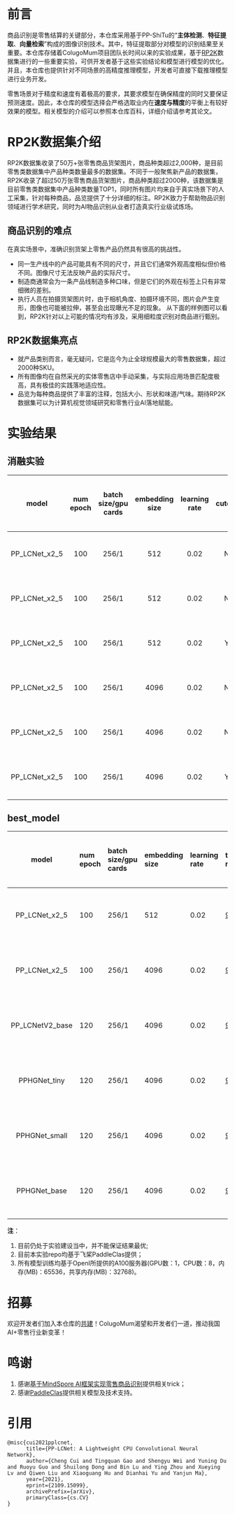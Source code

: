 # 前言
商品识别是零售结算的关键部分，本仓库采用基于PP-ShiTu的“**主体检测**、**特征提取**、**向量检索**”构成的图像识别技术。其中，特征提取部分对模型的识别结果至关重要。本仓库存储着ColugoMum项目团队长时间以来的实验成果，基于[RP2K](https://git.openi.org.cn/ColugoMum/Exprements-public/datasets)数据集进行的一些重要实验，可供开发者基于这些实验结论和模型进行模型的优化。并且，本仓库也提供针对不同场景的高精度推理模型，开发者可直接下载推理模型进行业务开发。

零售场景对于精度和速度有着极高的要求，其要求模型在确保精度的同时又要保证预测速度。因此，本仓库的模型选择会严格选取业内在**速度与精度**的平衡上有较好效果的模型。相关模型的介绍可以参照本仓库百科，详细介绍请参考其论文。

# RP2K数据集介绍
RP2K数据集收录了50万+张零售商品货架图片，商品种类超过2,000种，是目前零售类数据集中产品种类数量最多的数据集。不同于一般聚焦新产品的数据集，RP2K收录了超过50万张零售商品货架图片，商品种类超过2000种，该数据集是目前零售类数据集中产品种类数量TOP1，同时所有图片均来自于真实场景下的人工采集，针对每种商品，品览提供了十分详细的标注。RP2K致力于帮助物品识别领域进行学术研究，同时为AI物品识别从业者打造真实行业级试炼场。

## 商品识别的难点
在真实场景中，准确识别货架上零售产品仍然具有很高的挑战性。

- 同一生产线中的产品可能具有不同的尺寸，并且它们通常外观高度相似但价格不同。图像尺寸无法反映产品的实际尺寸。
- 制造商通常会为一条产品线制造多种口味，但是它们的外观在标签上只有非常细微的差别。
- 执行人员在拍摄货架图片时，由于相机角度、拍摄环境不同，图片会产生变形，图像也可能被拉伸，甚至会出现曝光不足的现象。 从下面的样例图可以看到，RP2K针对以上可能的情况均有涉及，采用细粒度识别对商品进行甄别。

## RP2K数据集亮点
- 就产品类别而言，毫无疑问，它是迄今为止全球规模最大的零售数据集，超过2000种SKU。
- 所有图像均在自然采光的实体零售店中手动采集，与实际应用场景匹配度极高，具有极佳的实践落地适应性。
- 品览为每种商品提供了丰富的注释，包括大小、形状和味道/气味。期待RP2K数据集可以为计算机视觉领域研究和零售行业AI落地赋能。

# 实验结果

## 消融实验
 |  model  | num epoch |  batch size/gpu cards |embedding size  | learning rate  |  cutout  |  RandomErasing  |  测试分辨率  |  top1 recall  | 配置文件 |
 | :----: | :----: | :----: | :----: | :----: | :----: | :----: | :----: | :----: | :----: |
  | PP_LCNet_x2_5 | 100 | 256/1 |  512  |  0.02 |  N  |  N  |  224  | [96.40%](./model/Pre-trained_Model/PPLCNET_x_2_5/PPLCNet_x_2_5-base-log.txt) | [配置文件]() |
   | PP_LCNet_x2_5 | 100 | 256/1 |  512  |  0.02 |  N  |  N  |  288  | [96.76%](./model/Pre-trained_Model/PPLCNET_x_2_5/288-log.txt) | [配置文件]() |
 | PP_LCNet_x2_5 | 100 | 256/1 |  512  |  0.02 |  Y  |  N  |  288  | [96.90%](./model/Pre-trained_Model/PPLCNET_x_2_5/PPLCNET_x_2_5-512-log.txt) | [配置文件](https://git.openi.org.cn/ColugoMum/Exprements-public/src/branch/main/PaddleClas/ppcls/configs/Exprements/PPLCNet_x_2_5/PPLCNet_x_2_5-512-0.02-256-cutout.yaml) |
 | PP_LCNet_x2_5 | 100 | 256/1 |  4096  |  0.02 |  N  |  N  |  288  | [96.79%]() | [配置文件](./PaddleClas/ppcls/configs/Exprements/PPLCNet_x_2_5/PPLCNet_x_2_5-4096-0.02-256.yaml) |
 | PP_LCNet_x2_5 | 100 | 256/1 |  4096  |  0.02 |  N  |  Y  |  288  | [96.87%](./model/Pre-trained_Model/PPLCNET_x_2_5/RandomErasing-log.txt) | [配置文件](./PaddleClas/ppcls/configs/Exprements/PPLCNet_x_2_5/PPLCNet_x_2_5-4096-0.02-256-RandomErasing.yaml) | 
 | PP_LCNet_x2_5 | 100 | 256/1 |  4096  |  0.02 |  Y  |  N  |  288  | [96.91%](./model/Pre-trained_Model/PPLCNET_x_2_5/PPLCNET_x_2_5-4096-log.txt) | [配置文件](./PaddleClas/ppcls/configs/Exprements/PPLCNet_x_2_5/PPLCNet_x_2_5-4096-0.02-256-cutout.yaml) |

## best_model
 |  model  | num epoch |  batch size/gpu cards |embedding size  |  learning rate  |  top1 recall  | 配置文件 | 预训练模型 | 推理模型 |
 | :----: | :---- | :---- | :---- | :---- | :---- | :---- | :---- | :---- |
  | PP_LCNet_x2_5 | 100 | 256/1 |  512  |  0.02 | [96.90%](./model/Pre-trained_Model/PPLCNET_x_2_5/PPLCNET_x_2_5-512-log.txt) | [配置文件](./model/Pre-trained_Model/PPLCNET_x_2_5/PPLCNET_x_2_5-512-log.txt) | [预训练模型](https://git.openi.org.cn/ColugoMum/Exprements-public.git/info/lfs/objects/eb83176fa119f9a82cabc142f1ff64b3a474649ea03da627f1b985afb3a43e8f/UFBMQ05FVF94XzJfNS01MTIucGRwYXJhbXM) | [推理模型](https://git.openi.org.cn/ColugoMum/Exprements-public/src/branch/main/model/Inference_Model/PPLCNET_x_2_5-512.tar.gz) |
 | PP_LCNet_x2_5 | 100 | 256/1 |  4096  | 0.02 | [96.91%](./model/Pre-trained_Model/PPLCNET_x_2_5/PPLCNET_x_2_5-log.txt) | [配置文件](./PaddleClas/ppcls/configs/GeneralRecognition/PPLCNet_x2_5.yaml) | [预训练模型](https://git.openi.org.cn/ColugoMum/Exprements-public.git/info/lfs/objects/a321114d58933caa84479e259aff3a49105cde2e006b729f3404f93671cd4632/UFBMQ05FVF94XzJfNS5wZHBhcmFtcw) | [推理模型](https://git.openi.org.cn/ColugoMum/Exprements-public/src/branch/main/model/Inference_Model/PPLCNET_x_2_5-4096.tar.gz) |
 | PP_LCNetV2_base | 120 | 256/1 |  4096   | 0.02 | [96.85%](./model/Pre-trained_Model/PPLCNETV2_base/PPLCNETV2_base-log.txt) | [配置文件]() | [预训练模型](https://git.openi.org.cn/ColugoMum/Exprements-public.git/info/lfs/objects/fda75806c471bec38012eed4f2206b0eda409ff442edcd15001ae0193a5c3c2a/UFBMQ05FVFYyX2Jhc2UucGRwYXJhbXM) | 推理模型 |
 | PPHGNet_tiny | 120 | 256/1 |  4096   | 0.02 | [96.87%](./main/model/Pre-trained_Model/PPHGNET_tiny/PPHGNET_tiny-log.txt) | [配置文件]() | [预训练模型](https://git.openi.org.cn/ColugoMum/Exprements-public.git/info/lfs/objects/64bf9a3500a42e3dc5e08570b3d64d2f10cb5b2f09b28c65a04c7e044182241b/UFBIR05FVF90aW55LnBkcGFyYW1z) | 推理模型 |
 | PPHGNet_small | 120 | 256/1 |  4096   | 0.02 | [96.87%](./model/Pre-trained_Model/PPHGNET_small/PPHGNET_small-log.txt) | [配置文件]() | [预训练模型](https://git.openi.org.cn/ColugoMum/Exprements-public.git/info/lfs/objects/977839304d664a9820c68ac8be2552360b9a32412f94df87607038e0048cc659/UFBIR05FVF9zbWFsbC5wZHBhcmFtcw) | 推理模型 |
 | PPHGNet_base | 120 | 256/1 |  4096   | 0.02 | [96.88%]() | [配置文件]() | [预训练模型]() | 推理模型 |

**注**：
1. 目前仍处于实验建设当中，并不能保证结果最优;
2. 目前本实验repo均基于飞桨PaddleClas提供；
3. 所有模型训练均基于OpenI所提供的A100服务器(GPU数：1，CPU数：8，内存(MB)：65536，共享内存(MB)：32768)。

# 招募
欢迎开发者们加入本仓库的[共建](https://github.com/ColugoMum/Exprements/issues/1)！ColugoMum渴望和开发者们一道，推动我国AI+零售行业新变革！

# 鸣谢
1. 感谢[基于MindSpore AI框架实现零售商品识别](https://github.com/pprp/GoodsRecognition.MindSpore)提供相关trick；
2. 感谢[PaddleClas](https://github.com/PaddlePaddle/PaddleClas)提供相关模型及技术支持。

# 引用
```
@misc{cui2021pplcnet,
      title={PP-LCNet: A Lightweight CPU Convolutional Neural Network}, 
      author={Cheng Cui and Tingquan Gao and Shengyu Wei and Yuning Du and Ruoyu Guo and Shuilong Dong and Bin Lu and Ying Zhou and Xueying Lv and Qiwen Liu and Xiaoguang Hu and Dianhai Yu and Yanjun Ma},
      year={2021},
      eprint={2109.15099},
      archivePrefix={arXiv},
      primaryClass={cs.CV}
}
```
